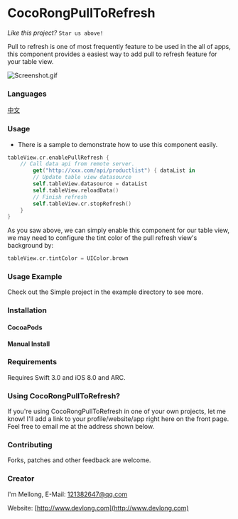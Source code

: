 # CocoRongPullToRefresh

*Like this project?*  `Star us above!`

Pull to refresh is one of most frequently feature to be used in the all of apps, this component provides a easiest way to add pull to refresh feature for your table view.

![Screenshot.gif]()

### Languages

[中文]()

### Usage

* There is a sample to demonstrate how to use this component easily.

```swift
tableView.cr.enablePullRefresh {
	// Call data api from remote server.
        get("http://xxx.com/api/productlist") { dataList in
		// Update table view datasource
		self.tableView.datasource = dataList
		self.tableView.reloadData()
		// Finish refresh	
		self.tableView.cr.stopRefresh()
	}	
}
```

As you saw above, we can simply enable this component for our table view, we may need to configure the tint color of the pull refresh view's background by:

```swift
tableView.cr.tintColor = UIColor.brown
```

### Usage Example

Check out the Simple project in the example directory to see more.

### Installation

#### CocoaPods

#### Manual Install

### Requirements

Requires Swift 3.0 and iOS 8.0 and ARC.

### Using CocoRongPullToRefresh?

If you're using CocoRongPullToRefresh in one of your own projects, let me know! I'll add a link to your profile/website/app right here on the front page. Feel free to email me at the address shown below.

### Contributing
Forks, patches and other feedback are welcome.

### Creator
I'm Mellong, E-Mail: [121382647@qq.com](121382647@qq.com) 

Website: [http://www.devlong.com](http://www.devlong.com)
